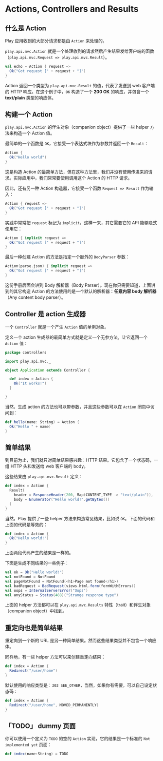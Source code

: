 # Actions, Controllers and Results

## 什么是 Action

Play 应用收到的大部分请求都是由 `Action` 来处理的。

`play.api.mvc.Action` 就是一个处理收到的请求然后产生结果发给客户端的函数（`play.api.mvc.Request => play.api.mvc.Result`）。

```scala
val echo = Action { request =>
  Ok("Got request [" + request + "]")
}
```

Action 返回一个类型为 `play.api.mvc.Result` 的值，代表了发送到 web 客户端的 HTTP 响应。在这个例子中，`OK` 构造了一个 **200 OK** 的响应，并包含一个 **text/plain** 类型的响应体。

## 构建一个 Action

`play.api.mvc.Action` 的伴生对象（companion object）提供了一些 helper 方法来构造一个 Action 值。

最简单的一个函数是 `OK`，它接受一个表达式块作为参数并返回一个 `Result`：

```scala
Action {
  Ok("Hello world")
}
```

这是构造 Action 的最简单方法，但在这种方法里，我们并没有使用传进来的请求。实际应用中，我们常常要使用调用这个 Action 的 HTTP 请求。

因此，还有另一种 Action 构造器，它接受一个函数 `Request => Result` 作为输入：

```scala
Action { request =>
  Ok("Got request [" + request + "]")
}
```

实践中常常把 `request` 标记为 `implicit`，这样一来，其它需要它的 API 能够隐式使用它：

```scala
Action { implicit request =>
  Ok("Got request [" + request + "]")
}
```

最后一种创建 Action 的方法是指定一个额外的 `BodyParser` 参数：

```scala
Action(parse.json) { implicit request =>
  Ok("Got request [" + request + "]")
}
```

这份手册后面会讲到 Body 解析器（Body Parser）。现在你只需要知道，上面讲到的其它构造 Action 的方法使用的是一个默认的解析器：**任意内容 body 解析器**（Any content body parser）。

## Controller 是 action 生成器

一个 `Controller` 就是一个产生 `Action` 值的单例对象。

定义一个 action 生成器的最简单方式就是定义一个无参方法，让它返回一个 `Action` 值：

```scala
package controllers

import play.api.mvc._

object Application extends Controller {

  def index = Action {
    Ok("It works!")
  }

}
```

当然，生成 action 的方法也可以带参数，并且这些参数可以在 `Action` 闭包中访问到：

```scala
def hello(name: String) = Action {
  Ok("Hello " + name)
}
```

## 简单结果

到目前为止，我们就只对简单结果感兴趣：HTTP 结果。它包含了一个状态码，一组 HTTP 头和发送给 web 客户端的 body。

这些结果由 `play.api.mvc.Result` 定义：

```scala
def index = Action {
  Result(
    header = ResponseHeader(200, Map(CONTENT_TYPE -> "text/plain")),
    body = Enumerator("Hello world!".getBytes())
  )
}
```

当然，Play 提供了一些 helper 方法来构造常见结果，比如说 `OK`。下面的代码和上面的代码是等效的：

```scala
def index = Action {
  Ok("Hello world!")
}
```

上面两段代码产生的结果是一样的。

下面是生成不同结果的一些例子：

```scala
val ok = Ok("Hello world!")
val notFound = NotFound
val pageNotFound = NotFound(<h1>Page not found</h1>)
val badRequest = BadRequest(views.html.form(formWithErrors))
val oops = InternalServerError("Oops")
val anyStatus = Status(488)("Strange response type")
```

上面的 helper 方法都可以在 `play.api.mvc.Results` 特性（trait）和伴生对象（companion object）中找到。

## 重定向也是简单结果

重定向到一个新的 URL 是另一种简单结果。然而这些结果类型并不包含一个响应体。

同样地，有一些 helper 方法可以来创建重定向结果：

```scala
def index = Action {
  Redirect("/user/home")
}
```

默认使用的响应类型是：`303 SEE_OTHER`，当然，如果你有需要，可以自己设定状态码：

```scala
def index = Action {
  Redirect("/user/home", MOVED_PERMANENTLY)
}
```

## 「TODO」 dummy 页面

你可以使用一个定义为 `TODO` 的空的 `Action` 实现，它的结果是一个标准的 `Not implemented yet` 页面：

```scala
def index(name:String) = TODO
```
